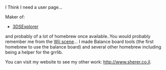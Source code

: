 I Think I need a user page...

Maker of:

- [3DSExplorer](3DSExplorer "wikilink")

and probably of a lot of homebrew once available..You would probably
remember me from the [Wii
scene](http://wiibrew.org/wiki/User:Elisherer)... I made Balance board
tools (the first homebrew to use the balance board) and several other
homebrew including being a helper for the grrlib.

You can visit my website to see my other work:
[<http://www.sherer.co.il>](http://www.sherer.co.il).